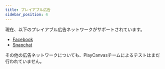 ```yaml
---
title: プレイアブル広告
sidebar_position: 4
---
```


現在、以下のプレイアブル広告ネットワークがサポートされています。

* [Facebook][fb-ad]
* [Snapchat][snapchat-ad]

その他の広告ネットワークについても、PlayCanvasチームによるテストはまだ行われていません。

[fb-ad]: /user-manual/editor/publishing/playable-ads/fb-playable-ads
[snapchat-ad]: /user-manual/editor/publishing/playable-ads/snapchat-playable-ads
